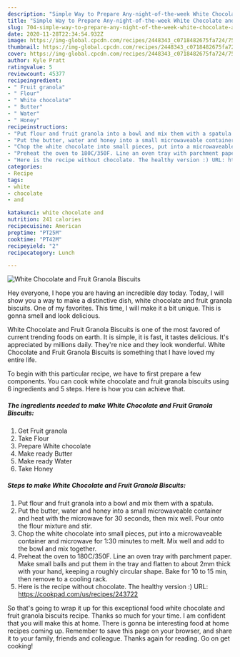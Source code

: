 ```yaml
---
description: "Simple Way to Prepare Any-night-of-the-week White Chocolate and Fruit Granola Biscuits"
title: "Simple Way to Prepare Any-night-of-the-week White Chocolate and Fruit Granola Biscuits"
slug: 704-simple-way-to-prepare-any-night-of-the-week-white-chocolate-and-fruit-granola-biscuits
date: 2020-11-28T22:34:54.932Z
image: https://img-global.cpcdn.com/recipes/2448343_c0718482675fa724/751x532cq70/white-chocolate-and-fruit-granola-biscuits-recipe-main-photo.jpg
thumbnail: https://img-global.cpcdn.com/recipes/2448343_c0718482675fa724/751x532cq70/white-chocolate-and-fruit-granola-biscuits-recipe-main-photo.jpg
cover: https://img-global.cpcdn.com/recipes/2448343_c0718482675fa724/751x532cq70/white-chocolate-and-fruit-granola-biscuits-recipe-main-photo.jpg
author: Kyle Pratt
ratingvalue: 5
reviewcount: 45377
recipeingredient:
- " Fruit granola"
- " Flour"
- " White chocolate"
- " Butter"
- " Water"
- " Honey"
recipeinstructions:
- "Put flour and fruit granola into a bowl and mix them with a spatula."
- "Put the butter, water and honey into a small microwaveable container and heat with the microwave for 30 seconds, then mix well. Pour onto the flour mixture and stir."
- "Chop the white chocolate into small pieces, put into a microwaveable container and microwave for 1:30 minutes to melt. Mix well and add to the bowl and mix together."
- "Preheat the oven to 180C/350F. Line an oven tray with parchment paper. Make small balls and put them in the tray and flatten to about 2mm thick with your hand, keeping a roughly circular shape. Bake for 10 to 15 min, then remove to a cooling rack."
- "Here is the recipe without chocolate. The healthy version :) URL: https://cookpad.com/us/recipes/243722"
categories:
- Recipe
tags:
- white
- chocolate
- and

katakunci: white chocolate and 
nutrition: 241 calories
recipecuisine: American
preptime: "PT25M"
cooktime: "PT42M"
recipeyield: "2"
recipecategory: Lunch

---
```



![White Chocolate and Fruit Granola Biscuits](https://img-global.cpcdn.com/recipes/2448343_c0718482675fa724/751x532cq70/white-chocolate-and-fruit-granola-biscuits-recipe-main-photo.jpg)

Hey everyone, I hope you are having an incredible day today. Today, I will show you a way to make a distinctive dish, white chocolate and fruit granola biscuits. One of my favorites. This time, I will make it a bit unique. This is gonna smell and look delicious.



White Chocolate and Fruit Granola Biscuits is one of the most favored of current trending foods on earth. It is simple, it is fast, it tastes delicious. It's appreciated by millions daily. They're nice and they look wonderful. White Chocolate and Fruit Granola Biscuits is something that I have loved my entire life.


To begin with this particular recipe, we have to first prepare a few components. You can cook white chocolate and fruit granola biscuits using 6 ingredients and 5 steps. Here is how you can achieve that.

<!--inarticleads1-->

##### The ingredients needed to make White Chocolate and Fruit Granola Biscuits:

1. Get  Fruit granola
1. Take  Flour
1. Prepare  White chocolate
1. Make ready  Butter
1. Make ready  Water
1. Take  Honey




<!--inarticleads2-->

##### Steps to make White Chocolate and Fruit Granola Biscuits:

1. Put flour and fruit granola into a bowl and mix them with a spatula.
1. Put the butter, water and honey into a small microwaveable container and heat with the microwave for 30 seconds, then mix well. Pour onto the flour mixture and stir.
1. Chop the white chocolate into small pieces, put into a microwaveable container and microwave for 1:30 minutes to melt. Mix well and add to the bowl and mix together.
1. Preheat the oven to 180C/350F. Line an oven tray with parchment paper. Make small balls and put them in the tray and flatten to about 2mm thick with your hand, keeping a roughly circular shape. Bake for 10 to 15 min, then remove to a cooling rack.
1. Here is the recipe without chocolate. The healthy version :) URL: https://cookpad.com/us/recipes/243722




So that's going to wrap it up for this exceptional food white chocolate and fruit granola biscuits recipe. Thanks so much for your time. I am confident that you will make this at home. There is gonna be interesting food at home recipes coming up. Remember to save this page on your browser, and share it to your family, friends and colleague. Thanks again for reading. Go on get cooking!

